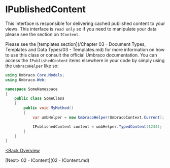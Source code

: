 # IPublishedContent

This interface is responsible for delivering cached published content to your views.  This interface is `read only` so if you need to manipulate your data please see the section on `IContent`.

Please see the [templates section](/Chapter 03 - Document Types, Templates and Data Types/03 - Templates.md) for more information on how to use this class or consult the official Umbraco documentation.
You can access the `IPublishedContent` items elsewhere in your code by simply using the `UmbracoHelper` like so:

```c#
using Umbraco.Core.Models;
using Umbraco.Web;

namespace SomeNamespace
{
    public class SomeClass
    {
        public void MyMethod()
        {
            var umbHelper = new UmbracoHelper(UmbracoContext.Current);

            IPublishedContent content = umbHelper.TypedContent(1234);
        }
    }
}

```

[<Back Overview](README.md)

[Next> 02 - IContent](02 - IContent.md)

